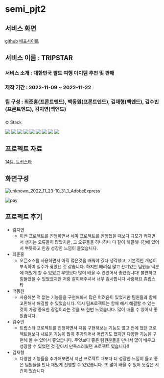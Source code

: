 # semi_pjt2
## 서비스 화면
[github](https://github.com/wnsghd14/semi_pjt2)
[배포사이트](http://tripstar-env.eba-rvqec9xz.ap-northeast-2.elasticbeanstalk.com/)

## 서비스 이름 : TRIPSTAR

### 서비스 소개 : 대한민국 팔도 여행 아이템 추천 및 판매

### 제작 기간 : 2022-11-09 ~ 2022-11-22

### 팀 구성 : 최준홍(프론트엔드), 백동원(프론트엔드), 김재형(백엔드), 김수빈(프론트엔드), 김지연(백엔드)

### 
⚙️ Stack

<img src="https://img.shields.io/badge/Python-3776AB?style=flat-square&logo=Python&logoColor=ffffff"/> <img src="https://img.shields.io/badge/Django-092E20?style=flat-square&logo=Django&logoColor=ffffff"/> <img src="https://img.shields.io/badge/HTML5-E34F26?style=flat-square&logo=HTML5&logoColor=ffffff"/> <img src="https://img.shields.io/badge/CSS3-1572B6?style=flat-square&logo=CSS3&logoColor=ffffff"/> <img src="https://img.shields.io/badge/Bootstrap-7952B3?style=flat-square&logo=Bootstrap&logoColor=ffffff"/> <img src="https://img.shields.io/badge/Visual Studio Code-007ACC?style=flat-square&logo=Visual Studio Code&logoColor=ffffff"/> <img src="https://img.shields.io/badge/Git-F05032?style=flat-square&logo=Git&logoColor=ffffff"/> <img src="https://img.shields.io/badge/GitHub-181717?style=flat-square&logo=GitHub&logoColor=ffffff"/> <img src="https://img.shields.io/badge/JavaScript-F7DF1E?style=flat-square&logo=JavaScript&logoColor=ffffff"/>
## 프로젝트 자료

[14팀. 트립스타](https://www.notion.so/14-ce358022f6fd4e30bdb5d7a93f4e5966) 

## 화면구성

![unknown_2022_11_23-10_31_1_AdobeExpress](README.assets/unknown_2022_11_23-10_31_1_AdobeExpress.gif)

![pay](https://user-images.githubusercontent.com/112358700/203456010-4dad63fb-3883-419b-bb9a-a70378313ca3.gif)

## 프로젝트 후기

- 김지연
    - 이번 프로젝트를 진행하면서 세미 프로젝트를 진행했을 때보다 규모가 커지면서 생기는 오류들이 많았지만, 그 오류들을 하나하나 다 같이 해결해나감에 있어서 뿌듯하고 한층 성장한 느낌이 들었습니다.
- 최준홍
    - 오픈소스를 사용하면서 아직 많은것을 배워야 겠다 생각했고,
    기본적인 개념이 부족하여 실수가 잦았던 것 같습니다.
    하지만 배려심 많고 끈기있는 팀원들 덕분에 재밌게 할 수 있었고
    무엇보다 많이 배울 수 있었어서 좋았습니다!
    불편하고 힘들었을 수 있었겠지만
    저랑 같이해주셔서 너무 감사합니다 사랑해요 츄립스타
- 백동원
    - 사용해본 적 없는 기능들을 구현해봐서 많은 어려움이 있었지만
    팀원들과 함께 고민해서 해결할 수 있었습니다.
    역시 팀프로젝트는 함께 해서 해결할 수 있는 것이 가장 중요한
    장점이라는 것을 또 한번 느꼈습니다. 많이 배울 수 있어서 좋았습니다.
- 김수빈
    - 트립스타 프로젝트를 진행하면서 처음 구현해보는 기능도 많고 전에 했던 프로젝트들보다 새로운 기능이 많이 추가되어서 어렵기도 했지만 다양한 기능을 구현해 볼 수 있어서 좋았습니다. 무엇보다 좋은 팀원분들을 만나서 많이 배우고 성장할 수 있었던 것 같아서 만족스러웠던 프로젝트 였습니다!!
- 김재형
    - 다양한 기능들을 추가해보면서 지난 프로젝트 때보다 더 성장한 느낌이 들고 좋은 팀원들을 만나 재밌게 진행할 수 있었습니다. 또 많이 배울 수 있어 뜻깊은 시간이 었습니다
